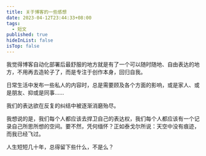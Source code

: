 ```yaml
---
title: 关于博客的一些感想
date: 2023-04-12T23:44:33+08:00
tags:
  - 短文
published: true
hideInList: false
isTop: false
---
```


我觉得博客自动化部署后最舒服的地方就是有了一个可以随时随地、自由表达的地方，不用再去造轮子了，而是专注于创作本身，回归自我。


日常生活中发布一些私人的内容时，总是需要顾及各个方面的影响，或是家人、或是朋友、抑或是同事……

我们的表达欲在反复的纠结中被逐渐消磨殆尽。

我想说的是，我们每个人都应该去捍卫自己的表达权，我们每个人都应该有一个记录自己所思所想的空间。要不然，凭何缅怀？正如泰戈尔所说：天空中没有痕迹， 而我已经飞过。

人生短短几十年，总得留下些什么，不是么？
